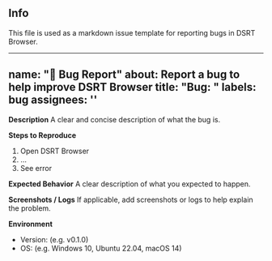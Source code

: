 ## Info
This file is used as a markdown issue template for reporting bugs in DSRT Browser.

---
name: "🐞 Bug Report"
about: Report a bug to help improve DSRT Browser
title: "Bug: "
labels: bug
assignees: ''
---

**Description**
A clear and concise description of what the bug is.

**Steps to Reproduce**
1. Open DSRT Browser
2. ...
3. See error

**Expected Behavior**
A clear description of what you expected to happen.

**Screenshots / Logs**
If applicable, add screenshots or logs to help explain the problem.

**Environment**
- Version: (e.g. v0.1.0)
- OS: (e.g. Windows 10, Ubuntu 22.04, macOS 14)
